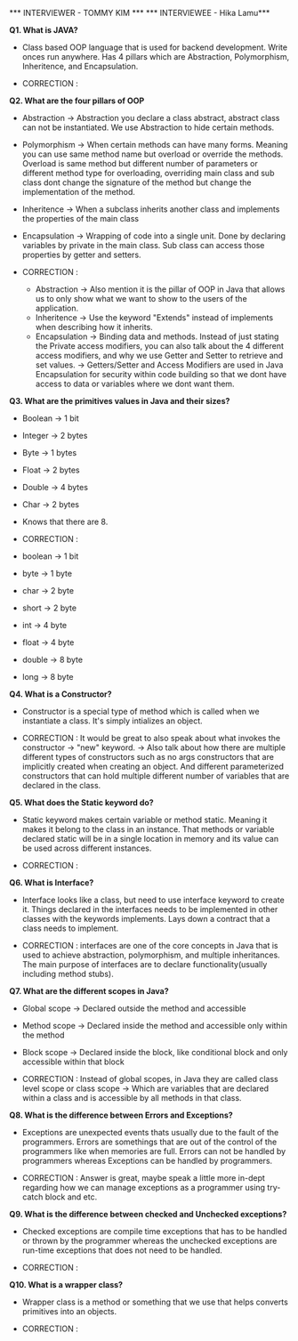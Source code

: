 *** INTERVIEWER - TOMMY KIM ***
*** INTERVIEWEE - Hika Lamu***

**Q1. What is JAVA?**
- Class based OOP language that is used for backend development. Write onces run anywhere. Has 4 pillars which are Abstraction, Polymorphism, Inheritence, and Encapsulation.

- CORRECTION : 


**Q2. What are the four pillars of OOP**
- Abstraction -> Abstraction you declare a class abstract, abstract class can not be instantiated. We use Abstraction to hide certain methods.
- Polymorphism -> When certain methods can have many forms. Meaning you can use same method name but overload or override the methods. Overload is same method but different number of parameters or different method type for overloading, overriding main class and sub class dont change the signature of the method but change the implementation of the method.
- Inheritence -> When a subclass inherits another class and implements the properties of the main class
- Encapsulation -> Wrapping of code into a single unit. Done by declaring variables by private in the main class. Sub class can access those properties by getter and setters.

- CORRECTION : 
    - Abstraction -> Also mention it is the pillar of OOP in Java that allows us to only show what we want to show to the users of the application.
    - Inheritence -> Use the keyword "Extends" instead of implements when describing how it inherits.
    - Encapsulation -> Binding data and methods. Instead of just stating the Private access modifiers, you can also talk about the 4 different access modifiers, and why we use Getter and Setter to retrieve and set values. -> Getters/Setter and Access Modifiers are used in Java Encapsulation for security within code building so that we dont have access to data or variables where we dont want them.


**Q3. What are the primitives values in Java and their sizes?**
- Boolean -> 1 bit
- Integer -> 2 bytes
- Byte -> 1 bytes
- Float -> 2 bytes
- Double -> 4 bytes
- Char -> 2 bytes
- Knows that there are 8.

- CORRECTION :
- boolean -> 1 bit
- byte -> 1 byte
- char -> 2 byte
- short -> 2 byte
- int -> 4 byte
- float -> 4 byte
- double -> 8 byte
- long -> 8 byte 


**Q4. What is a Constructor?**
- Constructor is a special type of method which is called when we instantiate a class. It's simply intializes an object.

- CORRECTION : It would be great to also speak about what invokes the constructor -> "new" keyword. -> Also talk about how there are multiple different types of constructors such as no args constructors that are implicitly created when creating an object. And different parameterized constructors that can hold multiple different number of variables that are declared in the class.


**Q5. What does the Static keyword do?**
- Static keyword makes certain variable or method static. Meaning it makes it belong to the class in an instance. That methods or variable declared static will be in a single location in memory and its value can be used across different instances.

- CORRECTION :


**Q6. What is Interface?**
- Interface looks like a class, but need to use interface keyword to create it. Things declared in the interfaces needs to be implemented in other classes with the keywords implements. Lays down a contract that a class needs to implement.

- CORRECTION : interfaces are one of the core  concepts in Java that is used to achieve abstraction, polymorphism, and multiple inheritances. The main purpose of interfaces are to declare functionality(usually including method stubs).


**Q7. What are the different scopes in Java?**
- Global scope -> Declared outside the method and accessible 
- Method scope -> Declared inside the method and accessible only within the method
- Block scope -> Declared inside the block, like conditional block and only accessible within that block

- CORRECTION : Instead of global scopes, in Java they are called class level scope or class scope -> Which are variables that are declared within a class and is accessible by all methods in that class.


**Q8. What is the difference between Errors and Exceptions?**
- Exceptions are unexpected events thats usually due to the fault of the programmers. Errors are somethings that are out of the control of the programmers like when memories are full. Errors can not be handled by programmers whereas Exceptions can be handled by programmers.

- CORRECTION : Answer is great, maybe speak a little more in-dept regarding how we can manage exceptions as a programmer using try-catch block and etc.


**Q9. What is the difference between checked and Unchecked exceptions?**
- Checked exceptions are compile time exceptions that has to be handled or thrown by the programmer whereas the unchecked exceptions are run-time exceptions that does not need to be handled.

- CORRECTION : 


**Q10. What is a wrapper class?**
- Wrapper class is a method or something that we use that helps converts primitives into an objects.

- CORRECTION : 